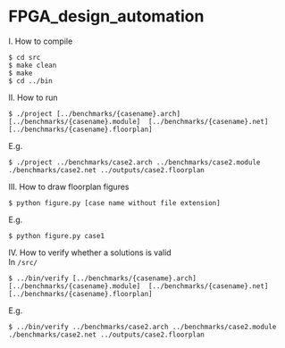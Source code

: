 # FPGA_design_automation
I. How to compile <br/>
```
$ cd src 
$ make clean
$ make 
$ cd ../bin 
```
II. How to run <br/>
```
$ ./project [../benchmarks/{casename}.arch]  [../benchmarks/{casename}.module]  [../benchmarks/{casename}.net]  [../benchmarks/{casename}.floorplan]
```
E.g. <br/>
```
$ ./project ../benchmarks/case2.arch ../benchmarks/case2.module ./benchmarks/case2.net ../outputs/case2.floorplan 
```
III. How to draw floorplan figures <br/>
```
$ python figure.py [case name without file extension]
```
E.g. <br/>
```
$ python figure.py case1
```
IV. How to verify whether a solutions is valid <br/>
In ```/src/```
```
$ ../bin/verify [../benchmarks/{casename}.arch]  [../benchmarks/{casename}.module]  [../benchmarks/{casename}.net]  [../benchmarks/{casename}.floorplan]
```
E.g. <br/>
```
$ ../bin/verify ../benchmarks/case2.arch ../benchmarks/case2.module ./benchmarks/case2.net ../outputs/case2.floorplan 
```